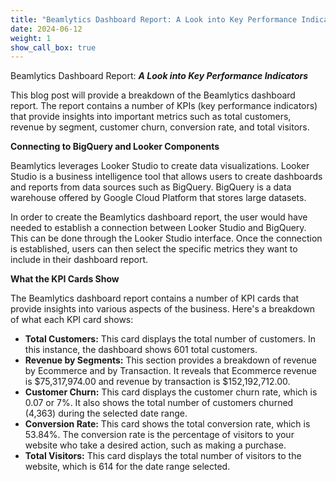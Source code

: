 ```yaml
---
title: "Beamlytics Dashboard Report: A Look into Key Performance Indicators"
date: 2024-06-12
weight: 1
show_call_box: true
---
```


Beamlytics Dashboard Report: **_A Look into Key Performance Indicators_**

This blog post will provide a breakdown of the Beamlytics dashboard report. The report contains a number of KPIs (key performance indicators) that provide insights into important metrics such as total customers, revenue by segment, customer churn, conversion rate, and total visitors.

**Connecting to BigQuery and Looker Components**

Beamlytics leverages Looker Studio to create data visualizations. Looker Studio is a business intelligence tool that allows users to create dashboards and reports from data sources such as BigQuery. BigQuery is a data warehouse offered by Google Cloud Platform that stores large datasets.

In order to create the Beamlytics dashboard report, the user would have needed to establish a connection between Looker Studio and BigQuery. This can be done through the Looker Studio interface. Once the connection is established, users can then select the specific metrics they want to include in their dashboard report.

**What the KPI Cards Show**

The Beamlytics dashboard report contains a number of KPI cards that provide insights into various aspects of the business. Here's a breakdown of what each KPI card shows:

- **Total Customers:** This card displays the total number of customers. In this instance, the dashboard shows 601 total customers.
- **Revenue by Segments:** This section provides a breakdown of revenue by Ecommerce and by Transaction. It reveals that Ecommerce revenue is $75,317,974.00 and revenue by transaction is $152,192,712.00.
- **Customer Churn:** This card displays the customer churn rate, which is 0.07 or 7%. It also shows the total number of customers churned (4,363) during the selected date range.
- **Conversion Rate:** This card shows the total conversion rate, which is 53.84%. The conversion rate is the percentage of visitors to your website who take a desired action, such as making a purchase.
- **Total Visitors:** This card displays the total number of visitors to the website, which is 614 for the date range selected.